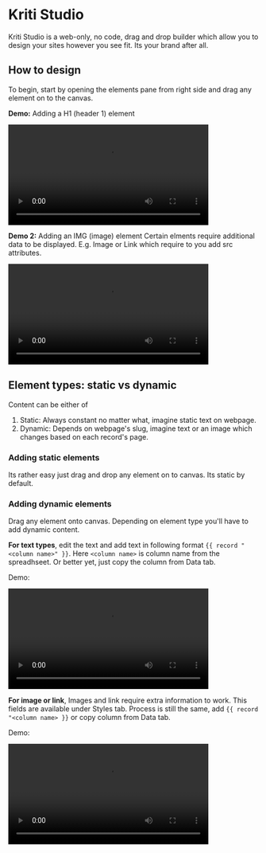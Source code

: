 # Kriti Studio

Kriti Studio is a web-only, no code, drag and drop builder which
allow you to design your sites however you see fit. Its your brand after all.

## How to design

To begin, start by opening the elements pane from right side and drag any element on to the canvas.

__Demo:__ Adding a H1 (header 1) element

<video controls width="80%">
  <source src="/assets/docs/drag-drop-elems.mp4" type="video/mp4" />
</video>

__Demo 2:__ Adding an IMG (image) element
Certain elments require additional data to be displayed. E.g. Image or Link which require to you add src attributes.

<video controls width="80%">
  <source src="/assets/docs/drag-drop-img.mp4" type="video/mp4" />
</video>


## Element types: static vs dynamic

Content can be either of
1. Static: Always constant no matter what, imagine static text on webpage.
2. Dynamic: Depends on webpage's slug, imagine text or an image which changes based on each record's page.

### Adding static elements

Its rather easy just drag and drop any element on to canvas. Its static by default.

### Adding dynamic elements

Drag any element onto canvas. Depending on element type you'll have to add dynamic content.

__For text types__, edit the text and add text in following format `{{ record "<column name>" }}`.
Here `<column name>` is column name from the spreadhseet.
Or better yet, just copy the column from Data tab.

Demo:

<video controls width="80%">
  <source src="/assets/docs/dynamic-text.mp4" type="video/mp4" />
</video>

__For image or link__, Images and link require extra information to work. This fields
are available under Styles tab. Process is still the same, add `{{ record "<column name> }}` or
copy column from Data tab.

Demo:

<video controls width="80%">
  <source src="/assets/docs/dynamic-img.mp4" type="video/mp4" />
</video>
